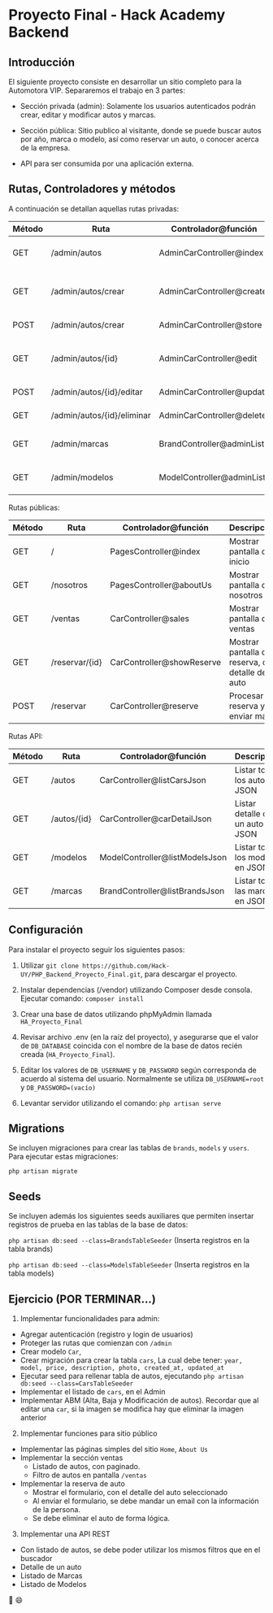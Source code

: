 # Proyecto Final - Hack Academy Backend


## Introducción


El siguiente proyecto consiste en desarrollar un sitio completo para la Automotora VIP. Separaremos el trabajo en 3 partes:


* Sección privada (admin): Solamente los usuarios autenticados podrán crear, editar y modificar autos y marcas.




* Sección pública: Sitio publico al visitante, donde se puede buscar autos por año, marca o modelo, así como reservar un auto, o conocer acerca de la empresa.




* API para ser consumida por una aplicación externa.




## Rutas, Controladores y métodos


A continuación se detallan aquellas rutas privadas:


Método        | Ruta                  | Controlador@función     | Descripción                        |
------------| --------------------------|---------------------------| -------------------------------------|
| GET         | /admin/autos              |AdminCarController@index  |Mostrar listado de autos           |
| GET         | /admin/autos/crear      |AdminCarController@create  |Mostrar formulario para crear auto    |
| POST     | /admin/autos/crear      |AdminCarController@store  |Crear un nuevo auto               |
| GET         | /admin/autos/{id}       |AdminCarController@edit   |Mostrar formulario para editar un auto|
| POST     | /admin/autos/{id}/editar |AdminCarController@update     |Editar un auto                   |
| GET         | /admin/autos/{id}/eliminar|AdminCarController@delete |Eliminar un auto                 |
| GET         | /admin/marcas          |BrandController@adminList |Mostrar listado de marcas          |
| GET         | /admin/modelos         |ModelController@adminList |Mostrar listado de modelos          |


Rutas públicas:


Método     | Ruta         | Controlador@función        | Descripción                                       |
------ | ------------ |-------------------------------| --------------------------------------------------|
GET    | /          | PagesController@index       | Mostrar pantalla de inicio                        |
GET    | /nosotros    | PagesController@aboutUs      | Mostrar pantalla de nosotros                      |
GET    | /ventas     | CarController@sales         | Mostrar pantalla de ventas                        |
GET    | /reservar/{id}| CarController@showReserve       | Mostrar pantalla de reserva, con detalle de auto  |
POST   | /reservar       | CarController@reserve       | Procesar reserva y enviar mail                    |


Rutas API:


Método     | Ruta         | Controlador@función           | Descripción                     |
------ | ------------ |-------------------------------   | ----------------------------------|
GET    | /autos      | CarController@listCarsJson      | Listar todos los autos en JSON      |
GET    | /autos/{id}  | CarController@carDetailJson     | Listar detalle de un auto en JSON       |
GET    | /modelos        | ModelController@listModelsJson   | Listar todos los modelos en JSON    |
GET    | /marcas     | BrandController@listBrandsJson   | Listar todas las marcas en JSON     |




## Configuración


Para instalar el proyecto seguir los siguientes pasos:


1. Utilizar `git clone https://github.com/Hack-UY/PHP_Backend_Proyecto_Final.git`, para descargar el proyecto.




2. Instalar dependencias (/vendor) utilizando Composer desde  consola. Ejecutar comando: ``composer install``




3. Crear una base de datos utilizando phpMyAdmin llamada ``HA_Proyecto_Final``




4. Revisar archivo .env (en la raíz del proyecto), y asegurarse que el valor de ``DB_DATABASE`` coincida con el nombre de la base de datos recién creada (``HA_Proyecto_Final``).




5. Editar los valores de ``DB_USERNAME`` y ``DB_PASSWORD`` según corresponda de acuerdo al sistema del usuario. Normalmente se utiliza ``DB_USERNAME=root`` y ``DB_PASSWORD=(vacío)``




6. Levantar servidor utilizando el comando: ``php artisan serve``


## Migrations


Se incluyen migraciones para crear las tablas de ``brands``, ``models`` y ``users``. Para ejecutar estas migraciones:


``php artisan migrate``


## Seeds


Se incluyen además los siguientes seeds auxiliares que permiten insertar registros de prueba en las tablas de la base de datos:


``php artisan db:seed --class=BrandsTableSeeder`` (Inserta registros en la tabla brands)


``php artisan db:seed --class=ModelsTableSeeder`` (Inserta registros en la tabla models)




## Ejercicio (POR TERMINAR...)




1. Implementar funcionalidades para admin:
 * Agregar autenticación (registro y login de usuarios)
 * Proteger las rutas que comienzan con ``/admin``
 * Crear modelo ``Car``,
 * Crear migración para crear la tabla ``cars``, La cual debe tener: `year, model, price, description, photo, created_at, updated_at`
 * Ejecutar seed para rellenar tabla de autos, ejecutando `php artisan db:seed --class=CarsTableSeeder`
 * Implementar el listado de `cars`, en el Admin
 * Implementar ABM (Alta, Baja y Modificación de autos). Recordar que al editar una `car`, si la imagen se modifica hay que eliminar la imagen anterior


2. Implementar funciones para sitio público
 * Implementar las páginas simples del sitio `Home`, `About Us`
 * Implementar la sección ventas
   * Listado de autos, con paginado.
   * Filtro de autos en pantalla ``/ventas``
 * Implementar la reserva de auto
   * Mostrar el formulario, con el detalle del auto seleccionado
   * Al enviar el formulario, se debe mandar un email con la información de la persona.
   * Se debe eliminar el auto de forma lógica.


3. Implementar una API REST
 * Con listado de autos, se debe poder utilizar los mismos filtros que en el buscador
 * Detalle de un auto
 * Listado de Marcas
 * Listado de Modelos




:muscle: :smile:



